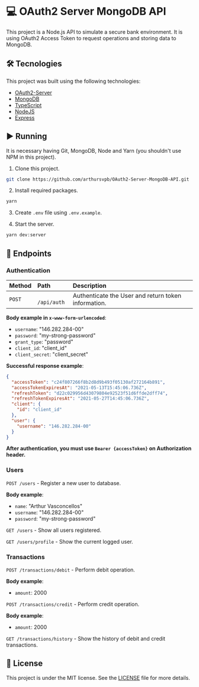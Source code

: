 # 💻 OAuth2 Server MongoDB API

This project is a Node.js API to simulate a secure bank environment. It is using OAuth2 Access Token to request operations and storing data to MongoDB.

## 🛠️ Tecnologies

This project was built using the following technologies:

- [OAuth2-Server](https://github.com/oauthjs/node-oauth2-server)
- [MongoDB](https://mongodb.com/)
- [TypeScript](https://www.typescriptlang.org/)
- [NodeJS](https://nodejs.org/en/)
- [Express](https://expressjs.com/)

## ▶️ Running

It is necessary having Git, MongoDB, Node and Yarn (you shouldn't use NPM in this project).

1. Clone this project.

```sh
git clone https://github.com/arthursvpb/OAuth2-Server-MongoDB-API.git
```

2. Install required packages.

```sh
yarn
```

3. Create `.env` file using `.env.example`.

4. Start the server.

```sh
yarn dev:server
```

## 🏁 Endpoints

### Authentication

| Method | Path         | Description                                         |
| :----- | :----------- | :-------------------------------------------------- |
| `POST` | ` /api/auth` | Authenticate the User and return token information. |

**Body example in `x-www-form-urlencoded`**:

- `username`: "146.282.284-00"
- `password`: "my-strong-password"
- `grant_type`: "password"
- `client_id`: "client_id"
- `client_secret`: "client_secret"

**Successful response example**:

```json
{
  "accessToken": "c24f807266f8b2d8d9b493f05130af272164b891",
  "accessTokenExpiresAt": "2021-05-13T15:45:06.736Z",
  "refreshToken": "d22c029956d43079804e92523f51d6ffde2dff74",
  "refreshTokenExpiresAt": "2021-05-27T14:45:06.736Z",
  "client": {
    "id": "client_id"
  },
  "user": {
    "username": "146.282.284-00"
  }
}
```

**After authentication, you must use `Bearer {accessToken}` on Authorization header.**

### Users

`POST /users` - Register a new user to database.

**Body example**:

- `name`: "Arthur Vasconcellos"
- `username`: "146.282.284-00"
- `password`: "my-strong-password"

`GET /users` - Show all users registered.

`GET /users/profile` - Show the current logged user.

### Transactions

`POST /transactions/debit` - Perform debit operation.

**Body example**:

- `amount`: 2000

`POST /transactions/credit` - Perform credit operation.

**Body example**:

- `amount`: 2000

`GET /transactions/history` - Show the history of debit and credit transactions.

## 📝 License

This project is under the MIT license. See the [LICENSE](LICENSE.md) file for more details.

